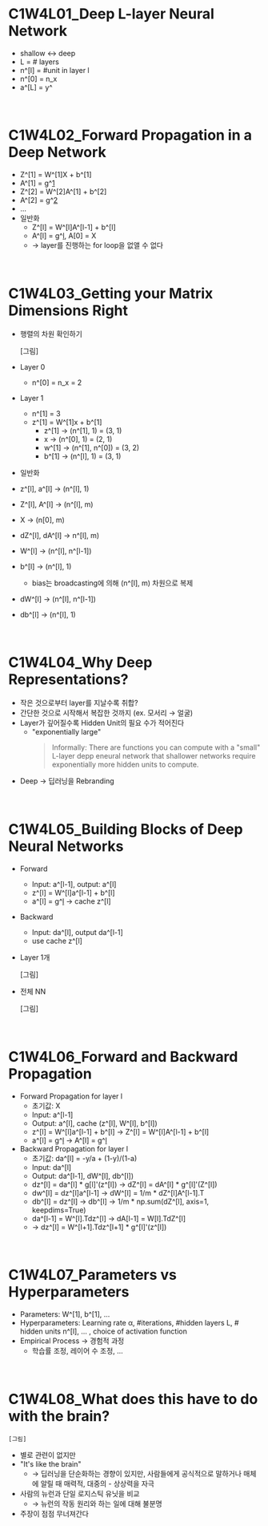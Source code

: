 C1W4L01_Deep L-layer Neural Network
==========

- shallow ↔ deep
- L = # layers
- n^[l] = #unit in layer l
- n^[0] = n_x
- a^[L] = y^

<br>

C1W4L02_Forward Propagation in a Deep Network
==========

- Z^[1] = W^[1]X + b^[1]
- A^[1] = g^[1](Z^[1])
- Z^[2] = W^[2]A^[1] + b^[2]
- A^[2] = g^[2](Z^[2])
- ...
- 일반화
  - Z^[l] = W^[l]A^[l-1] + b^[l]
  - A^[l] = g^[l](Z^[l]), A[0] = X
  - → layer를 진행하는 for loop을 없앨 수 없다

<br>

C1W4L03_Getting your Matrix Dimensions Right
==========

- 행렬의 차원 확인하기

    [그림]

- Layer 0
  - n^[0] = n_x = 2
- Layer 1
  - n^[1] = 3
  - z^[1] = W^[1]x + b^[1]
    - z^[1] → (n^[1], 1) = (3, 1)
    - x → (n^[0], 1) = (2, 1)
    - w^[1] → (n^[1], n^[0]) = (3, 2)
    - b^[1] → (n^[l], 1) = (3, 1)
- 일반화
- z^[l], a^[l] → (n^[l], 1)
- Z^[l], A^[l] → (n^[l], m)
- X → (n[0], m)
- dZ^[l], dA^[l] → n^[l], m)
- W^[l] → (n^[l], n^[l-1])
- b^[l] → (n^[l], 1)
  - bias는 broadcasting에 의해 (n^[l], m) 차원으로 복제
- dW^[l] → (n^[l], n^[l-1])
- db^[l] → (n^[l], 1)

<br>

C1W4L04_Why Deep Representations?
==========

- 작은 것으로부터 layer를 지날수록 취합?
- 간단한 것으로 시작해서 복잡한 것까지 (ex. 모서리 → 얼굴)
- Layer가 깊어질수록 Hidden Unit의 필요 수가 적어진다
  - "exponentially large"
    > Informally: There are functions you can compute with a "small" L-layer depp eneural network that shallower networks require exponentially more hidden units to compute.
- Deep → 딥러닝을 Rebranding

<br>

C1W4L05_Building Blocks of Deep Neural Networks
==========

- Forward
  - Input: a^[l-1], output: a^[l]
  - z^[l] = W^[l]a^[l-1] + b^[l]
  - a^[l] = g^[l](z^[l]) → cache z^[l]
- Backward
  - Input: da^[l], output da^[l-1]
  - use cache z^[l]
- Layer 1개

    [그림]

- 전체 NN

    [그림]

<br>

C1W4L06_Forward and Backward Propagation
==========

- Forward Propagation for layer l
  - 초기값: X
  - Input: a^[l-1]
  - Output: a^[l], cache (z^[l], W^[l], b^[l])
  - z^[l] = W^[l]a^[l-1] + b^[l] → Z^[l] = W^[l]A^[l-1] + b^[l]
  - a^[l] = g^[l](z^[l]) → A^[l] = g^[l](Z^[l])
- Backward Propagation for layer l
  - 초기값: da^[l] = -y/a + (1-y)/(1-a)
  - Input: da^[l]
  - Output: da^[l-1], dW^[l], db^[l])
  - dz^[l] = da^[l] * g[l]'(z^[l]) → dZ^[l] = dA^[l] * g^[l]'(Z^[l])
  - dw^[l] = dz^[l]a^[l-1] → dW^[l] = 1/m * dZ^[l]A^[l-1].T
  - db^[l] = dz^[l] → db^[l] → 1/m * np.sum(dZ^[l], axis=1, keepdims=True)
  - da^[l-1] = W^[l].Tdz^[l] → dA[l-1] = W[l].TdZ^[l]
  - → dz^[l] = W^[l+1].Tdz^[l+1] * g^[l]'(z^[l])

<br>

C1W4L07_Parameters vs Hyperparameters
==========

- Parameters: W^[1], b^[1], ...
- Hyperparameters: Learning rate α, #iterations, #hidden layers L, # hidden units n^[l], ... , choice of activation function
- Empirical Process → 경험적 과정
  - 학습률 조정, 레이어 수 조정, ...

<br>

C1W4L08_What does this have to do with the brain?
==========

    [그림]

- 별로 관련이 없지만
- "It's like the brain"
  - → 딥러닝을 단순화하는 경향이 있지만, 사람들에게 공식적으로 말하거나 매체에 알릴 때 매력적, 대중의 - 상상력을 자극
- 사람의 뉴런과 단일 로지스틱 유닛을 비교
  - → 뉴런의 작동 원리와 하는 일에 대해 불분명
- 주장이 점점 무너져간다